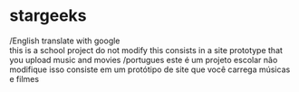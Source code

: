# stargeeks
/English translate with google <br>
this is a school project do not modify
this consists in a site prototype that you upload music and movies
/portugues
este é um projeto escolar não modifique
isso consiste em um protótipo de site que você carrega músicas e filmes
